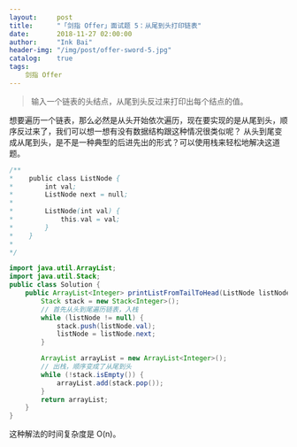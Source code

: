 ```yaml
---
layout:     post
title:      "「剑指 Offer」面试题 5：从尾到头打印链表"
date:       2018-11-27 02:00:00
author:     "Ink Bai"
header-img: "/img/post/offer-sword-5.jpg"
catalog:    true
tags:
    剑指 Offer
---
```


> 输入一个链表的头结点，从尾到头反过来打印出每个结点的值。

想要遍历一个链表，那么必然是从头开始依次遍历，现在要实现的是从尾到头，顺序反过来了，我们可以想一想有没有数据结构跟这种情况很类似呢？
从头到尾变成从尾到头，是不是一种典型的后进先出的形式？可以使用栈来轻松地解决这道题。

```java
/**
*    public class ListNode {
*        int val;
*        ListNode next = null;
*
*        ListNode(int val) {
*            this.val = val;
*        }
*    }
*
*/

import java.util.ArrayList;
import java.util.Stack;
public class Solution {
    public ArrayList<Integer> printListFromTailToHead(ListNode listNode) {
        Stack stack = new Stack<Integer>();
        // 首先从头到尾遍历链表，入栈
        while (listNode != null) {
            stack.push(listNode.val);
            listNode = listNode.next;
        }

        ArrayList arrayList = new ArrayList<Integer>();
        // 出栈，顺序变成了从尾到头
        while (!stack.isEmpty()) {
            arrayList.add(stack.pop());
        }
        return arrayList;
    }
}
```

这种解法的时间复杂度是 O(n)。
